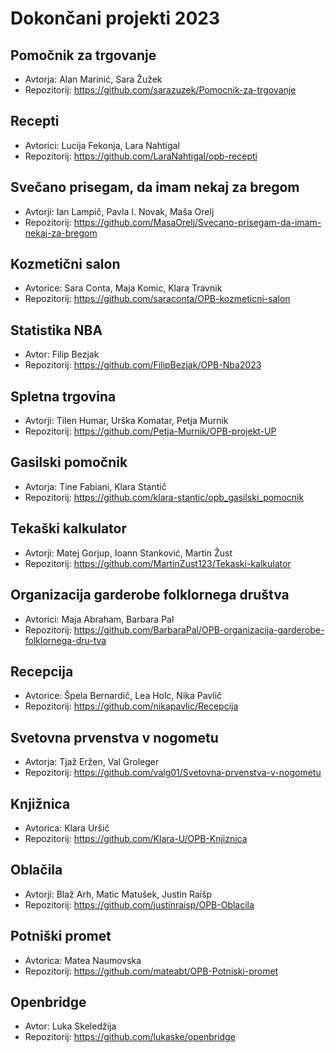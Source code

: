 # Dokončani projekti 2023

## Pomočnik za trgovanje
* Avtorja: Alan Marinić, Sara Žužek
* Repozitorij: <https://github.com/sarazuzek/Pomocnik-za-trgovanje>

## Recepti
* Avtorici: Lucija Fekonja, Lara Nahtigal
* Repozitorij: <https://github.com/LaraNahtigal/opb-recepti>

## Svečano prisegam, da imam nekaj za bregom
* Avtorji: Ian Lampič, Pavla I. Novak, Maša Orelj
* Repozitorij: <https://github.com/MasaOrelj/Svecano-prisegam-da-imam-nekaj-za-bregom>

## Kozmetični salon
* Avtorice: Sara Conta, Maja Komic, Klara Travnik
* Repozitorij: <https://github.com/saraconta/OPB-kozmeticni-salon>

## Statistika NBA
* Avtor: Filip Bezjak
* Repozitorij: <https://github.com/FilipBezjak/OPB-Nba2023>

## Spletna trgovina
* Avtorji: Tilen Humar, Urška Komatar, Petja Murnik
* Repozitorij: <https://github.com/Petja-Murnik/OPB-projekt-UP>

## Gasilski pomočnik
* Avtorja: Tine Fabiani, Klara Stantič
* Repozitorij: <https://github.com/klara-stantic/opb_gasilski_pomocnik>

## Tekaški kalkulator
* Avtorji: Matej Gorjup, Ioann Stanković, Martin Žust
* Repozitorij: <https://github.com/MartinZust123/Tekaski-kalkulator>

## Organizacija garderobe folklornega društva
* Avtorici: Maja Abraham, Barbara Pal
* Repozitorij: <https://github.com/BarbaraPal/OPB-organizacija-garderobe-folklornega-dru-tva>

## Recepcija
* Avtorice: Špela Bernardič, Lea Holc, Nika Pavlič
* Repozitorij: <https://github.com/nikapavlic/Recepcija>

## Svetovna prvenstva v nogometu
* Avtorja: Tjaž Eržen, Val Groleger
* Repozitorij: <https://github.com/valg01/Svetovna-prvenstva-v-nogometu>

## Knjižnica
* Avtorica: Klara Uršič
* Repozitorij: <https://github.com/Klara-U/OPB-Knjiznica>

## Oblačila
* Avtorji: Blaž Arh, Matic Matušek, Justin Raišp
* Repozitorij: <https://github.com/justinraisp/OPB-Oblacila>

## Potniški promet
* Avtorica: Matea Naumovska
* Repozitorij: <https://github.com/mateabt/OPB-Potniski-promet>

## Openbridge
* Avtor: Luka Skeledžija
* Repozitorij: <https://github.com/lukaske/openbridge>
